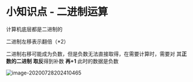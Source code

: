 # 小知识点 - 二进制运算

计算机底层都是二进制的



二进制左移表示翻倍（*2）

二进制右移可能成为负数，但是负数无法直接取得，在需要计算时，需要对 其**正数的二进制** **取反**得到补数 **再+1** 此时的数据是负数

![image-20200728202410465](C:\Users\sunhaojun\AppData\Roaming\Typora\typora-user-images\image-20200728202410465.png)